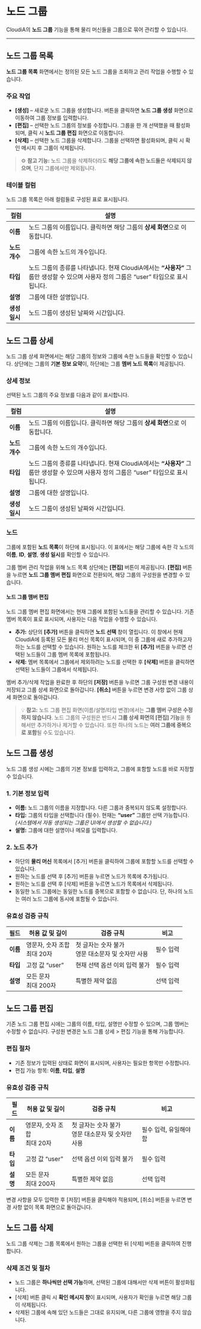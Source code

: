 
# 노드 그룹

CloudiA의 **노드 그룹** 기능을 통해 물리 머신들을 그룹으로 묶어 관리할 수 있습니다. 

---

## 노드 그룹 목록

**노드 그룹 목록** 화면에서는 정의된 모든 노드 그룹을 조회하고 관리 작업을 수행할 수 있습니다. 

### 주요 작업

* **[생성]** – 새로운 노드 그룹을 생성합니다. 버튼을 클릭하면 **노드 그룹 생성** 화면으로 이동하여 그룹 정보를 입력합니다.
* **[편집]** – 선택한 노드 그룹의 정보를 수정합니다. 그룹을 한 개 선택했을 때 활성화되며, 클릭 시 **노드 그룹 편집** 화면으로 이동합니다.
* **[삭제]** – 선택한 노드 그룹을 삭제합니다. 그룹을 선택하면 활성화되며, 클릭 시 확인 메시지 후 그룹이 삭제됩니다.

> ⚙️ **참고 기능:** 노드 그룹을 삭제하더라도 **해당 그룹에 속한 노드들은 삭제되지 않으며**, 단지 그룹에서만 제외됩니다.

### 테이블 컬럼

노드 그룹 목록은 아래 컬럼들로 구성된 표로 표시됩니다.

| 컬럼        | 설명                                                                                    |
| --------- | ------------------------------------------------------------------------------------- |
| **이름**    | 노드 그룹의 이름입니다. 클릭하면 해당 그룹의 **상세 화면**으로 이동합니다.                                          |
| **노드 개수** | 그룹에 속한 노드의 개수입니다.                                                                     |
| **타입**    | 노드 그룹의 종류를 나타냅니다. 현재 CloudiA에서는 **“사용자”** 그룹만 생성할 수 있으며 사용자 정의 그룹은 “user” 타입으로 표시됩니다. |
| **설명**    | 그룹에 대한 설명입니다.                                                      |
| **생성 일시**  | 노드 그룹이 생성된 날짜와 시간입니다.                                                                 |

## 노드 그룹 상세

노드 그룹 상세 화면에서는 해당 그룹의 정보와 그룹에 속한 노드들을 확인할 수 있습니다. 상단에는 그룹의 **기본 정보 요약**이, 하단에는 그룹 **멤버 노드 목록**이 제공됩니다.

### 상세 정보

선택된 노드 그룹의 주요 정보를 다음과 같이 표시합니다.

| 컬럼        | 설명                                                                                    |
| --------- | ------------------------------------------------------------------------------------- |
| **이름**    | 노드 그룹의 이름입니다. 클릭하면 해당 그룹의 **상세 화면**으로 이동합니다.                                          |
| **노드 개수** | 그룹에 속한 노드의 개수입니다.                                                                     |
| **타입**    | 노드 그룹의 종류를 나타냅니다. 현재 CloudiA에서는 **“사용자”** 그룹만 생성할 수 있으며 사용자 정의 그룹은 “user” 타입으로 표시됩니다. |
| **설명**    | 그룹에 대한 설명입니다.                                                      |
| **생성 일시**  | 노드 그룹이 생성된 날짜와 시간입니다.                                                    |

### 노드

그룹에 포함된 **노드 목록**이 하단에 표시됩니다. 이 표에서는 해당 그룹에 속한 각 노드의 **이름**, **ID**, **설명**, **생성 일시**를 확인할 수 있습니다. 

그룹 멤버 관리 작업을 위해 노드 목록 상단에는 **[편집]** 버튼이 제공됩니다. **[편집]** 버튼을 누르면 **노드 그룹 멤버 편집** 화면으로 전환되어, 해당 그룹의 구성원을 변경할 수 있습니다.

#### 노드 그룹 맴버 편집

노드 그룹 멤버 편집 화면에서는 현재 그룹에 포함된 노드들을 관리할 수 있습니다. 기존 멤버 목록이 표로 표시되며, 사용자는 다음 작업을 수행할 수 있습니다.

* **추가:** 상단의 **[추가]** 버튼을 클릭하면 **노드 선택** 창이 열립니다. 이 창에서 현재 CloudiA에 등록된 모든 물리 머신 목록이 표시되며, 이 중 그룹에 새로 추가하고자 하는 노드를 선택할 수 있습니다. 원하는 노드를 체크한 뒤 **[추가]** 버튼을 누르면 선택된 노드들이 그룹 멤버 목록에 포함됩니다.
* **삭제:** 멤버 목록에서 그룹에서 제외하려는 노드를 선택한 후 **[삭제]** 버튼을 클릭하면 선택된 노드들이 그룹에서 삭제됩니다.

멤버 추가/삭제 작업을 완료한 후 하단의 **[저장]** 버튼을 누르면 그룹 구성원 변경 내용이 저장되고 그룹 상세 화면으로 돌아갑니다. **[취소]** 버튼을 누르면 변경 사항 없이 그룹 상세 화면으로 돌아갑니다.

> 💡 **참고:** 노드 그룹 편집 화면(이름/설명/타입 변경)에서는 **그룹 멤버 구성은 수정하지 않습니다**. 노드 그룹의 구성원은 반드시 **그룹 상세 화면의 [편집] 기능**을 통해서만 추가하거나 제거할 수 있습니다. 또한 하나의 노드는 **여러 그룹에 중복으로 포함**될 수도 있습니다.

## 노드 그룹 생성

노드 그룹 생성 시에는 그룹의 기본 정보를 입력하고, 그룹에 포함할 노드를 바로 지정할 수 있습니다.

### 1. 기본 정보 입력

* **이름:** 노드 그룹의 이름을 지정합니다. 다른 그룹과 중복되지 않도록 설정합니다.
* **타입:** 그룹의 타입을 선택합니다 (필수). 현재는 **“user”** 그룹만 선택 가능합니다. *(시스템에서 자동 생성되는 그룹은 UI에서 생성할 수 없습니다.)*
* **설명:** 그룹에 대한 설명이나 메모를 입력합니다.

### 2. 노드 추가

* 하단의 **물리 머신** 목록에서 [추가] 버튼을 클릭하여 그룹에 포함할 노드를 선택할 수 있습니다.
* 원하는 노드를 선택 후 [추가] 버튼을 누르면 노드가 목록에 추가됩니다.
* 원하는 노드를 선택 후 [삭제] 버튼을 누르면 노드가 목록에서 삭제됩니다.
* 동일한 노드 그룹에는 동일한 노드를 중복으로 포함할 수 없습니다. 단, 하나의 노드는 여러 노드 그룹에 동시에 포함될 수 있습니다.

### 유효성 검증 규칙

| 필드     | 허용 값 및 길이            | 검증 규칙                           | 비고            |
| ------ | -------------------- | ------------------------------- | ------------- |
| **이름** | 영문자, 숫자 조합<br>최대 20자 | 첫 글자는 숫자 불가<br>영문 대소문자 및 숫자만 사용 | 필수 입력 |
| **타입** | 고정 값 “user”           | 현재 선택 옵션 이외 입력 불가                  | 필수 입력         |
| **설명** | 모든 문자<br>최대 200자     | 특별한 제약 없음                       | 선택 입력         |

## 노드 그룹 편집

기존 노드 그룹 편집 시에는 그룹의 이름, 타입, 설명만 수정할 수 있으며, 그룹 멤버는 수정할 수 없습니다. 구성원 변경은 노드 그룹 상세 > 편집 기능을 통해 가능합니다.

### 편집 절차

* 기존 정보가 입력된 상태로 화면이 표시되며, 사용자는 필요한 항목만 수정합니다.
* 편집 가능 항목: **이름**, **타입**, **설명**

### 유효성 검증 규칙

| 필드     | 허용 값 및 길이            | 검증 규칙                           | 비고            |
| ------ | -------------------- | ------------------------------- | ------------- |
| **이름** | 영문자, 숫자 조합<br>최대 20자 | 첫 글자는 숫자 불가<br>영문 대소문자 및 숫자만 사용 | 필수 입력, 유일해야 함 |
| **타입** | 고정 값 “user”           | 선택 옵션 이외 입력 불가                  | 필수 입력         |
| **설명** | 모든 문자<br>최대 200자     | 특별한 제약 없음                       | 선택 입력         |

변경 사항을 모두 입력한 후 [저장] 버튼을 클릭해야 적용되며, [취소] 버튼을 누르면 변경 사항 없이 목록 화면으로 돌아갑니다.

## 노드 그룹 삭제

노드 그룹 삭제는 그룹 목록에서 원하는 그룹을 선택한 뒤 [삭제] 버튼을 클릭하여 진행합니다.

### 삭제 조건 및 절차

* 노드 그룹은 **하나씩만 선택 가능**하며, 선택된 그룹에 대해서만 삭제 버튼이 활성화됩니다.
* [삭제] 버튼 클릭 시 **확인 메시지 창**이 표시되며, 사용자가 확인을 누르면 해당 그룹이 삭제됩니다.
* 삭제된 그룹에 속해 있던 노드들은 그대로 유지되며, 다른 그룹에 영향을 주지 않습니다.
